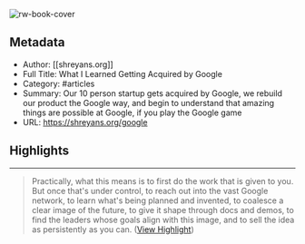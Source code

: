 ![rw-book-cover](https://news.ycombinator.com/favicon.ico)

## Metadata
- Author: [[shreyans.org]]
- Full Title: What I Learned Getting Acquired by Google
- Category: #articles
- Summary: Our 10 person startup gets acquired by Google, we rebuild our product the Google way, and begin to understand that amazing things are possible at Google, if you play the Google game
- URL: https://shreyans.org/google

## Highlights
***

> Practically, what this means is to first do the work that is given to you. But once that's under control, to reach out into the vast Google network, to learn what's being planned and invented, to coalesce a clear image of the future, to give it shape through docs and demos, to find the leaders whose goals align with this image, and to sell the idea as persistently as you can. ([View Highlight](https://read.readwise.io/read/01hf3xh3bb8gm4rktn1vkm8qyp))

